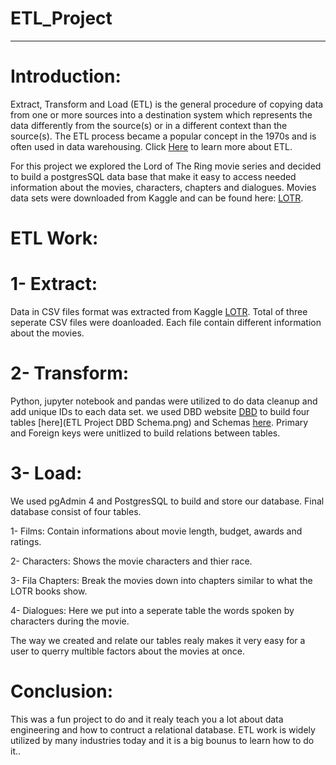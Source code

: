 # ETL_Project
--------------------------------
# Introduction:
Extract, Transform and Load (ETL) is the general procedure of copying data from one or more sources into a destination system which represents the data differently from the source(s) or in a different context than the source(s). The ETL process became a popular concept in the 1970s and is often used in data warehousing. Click [Here](https://en.wikipedia.org/wiki/Extract,_transform,_load) to learn more about ETL.

For this project we explored the Lord of The Ring movie series and decided to build a postgresSQL data base that make it easy to access needed information about the movies, characters, chapters and dialogues. Movies data sets were downloaded from Kaggle and can be found here: [LOTR](https://www.kaggle.com/mokosan/lord-of-the-rings-character-data).

# ETL Work:

# 1- Extract: 
Data in CSV files format was extracted from Kaggle [LOTR](https://www.kaggle.com/mokosan/lord-of-the-rings-character-data). Total of three seperate CSV files were doanloaded. Each file contain different information about the movies. 

# 2- Transform: 
Python, jupyter notebook and pandas were utilized to do data cleanup and add unique IDs to each data set. we used DBD website [DBD](https://www.quickdatabasediagrams.com/) to build four tables [here](ETL Project DBD Schema.png) and Schemas [here](ETL_Schema.sql). Primary and Foreign keys were unitlized to build relations between tables. 

# 3- Load:
We used pgAdmin 4 and PostgresSQL to build and store our database. Final database consist of four tables.

1- Films: Contain informations about movie length, budget, awards and ratings.

2- Characters: Shows the movie characters and thier race.

3- Fila Chapters: Break the movies down into chapters similar to what the LOTR books show.

4- Dialogues: Here we put into a seperate table the words spoken by characters during the movie.

The way we created and relate our tables realy makes it very easy for a user to querry multible factors about the movies at  once. 

# Conclusion:
This was a fun project to do and it realy teach you a lot about data engineering and how to contruct a relational database. ETL work is widely utilized by many industries today and it is a big bounus to learn how to do it..


